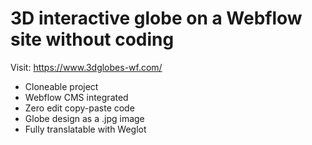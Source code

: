 # 3D interactive globe on a Webflow site without coding

Visit: https://www.3dglobes-wf.com/

- Cloneable project
- Webflow CMS integrated
- Zero edit copy-paste code
- Globe design as a .jpg image
- Fully translatable with Weglot
